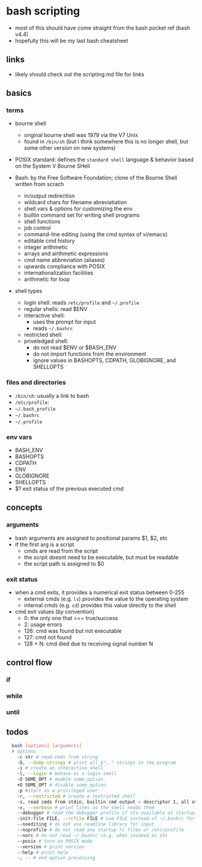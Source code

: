 # bash scripting

- most of this should have come straight from the bash pocket ref (bash v4.4)
- hopefully this will be my last bash cheatsheet

## links

- likely should check out the scripting.md file for links

## basics

### terms

- bourne shell
  - original bourne shell was 1979 via the V7 Unix
  - found in `/bin/sh` (but I think somewhere this is no longer shell, but some other version on new systems)
- POSIX standard: defines the `standard shell` language & behavior based on the System V Bourne SHell
- Bash: by the Free Software Foundation; clone of the Bourne Shell written from scrach

  - in/output redirection
  - wildcard chars for filename abreviatiation
  - shell vars & options for customizing the env
  - builtin command set for writing shell programs
  - shell functions
  - job control
  - command-line editing (using the cmd syntax of vi/emacs)
  - editable cmd history
  - integer arithmetic
  - arrays and airthmetic expressions
  - cmd name abbreviation (aliases)
  - upwards compliance with POSIX
  - internationalization facilities
  - arithmetic for loop

- shell types
  - login shell: reads `/etc/profile` and `~/.profile`
  - regular shells: read $ENV
  - interactive shell:
    - uses the prompt for input
    - reads `~/.bashrc`
  - restricted shell:
  - priveledged shell:
    - do not read $ENV or $BASH_ENV
    - do not import functions from the environment
    - ignore values in BASHOPTS, CDPATH, GLOBIGNORE, and SHELLOPTS

### files and directories

- `/bin/sh`: usually a link to bash
- `/etc/profile`:
- `~/.bash_profile`
- `~/.bashrc`
- `~/.profile`

### env vars

- BASH_ENV
- BASHOPTS
- CDPATH
- ENV
- GLOBIGNORE
- SHELLOPTS
- $? exit status of the previous executed cmd

## concepts

### arguments

- bash arguments are assigned to positional params $1, $2, etc
- if the first arg is a script
  - cmds are read from the script
  - the scrpit doesnt need to be executable, but must be readable
  - the script path is assigned to $0

### exit status

- when a cmd exits, it provides a numerical exit status between 0-255
  - external cmds (e.g. `ls`) provides the value to the operating system
  - internal cmds (e.g. `cd`) provides this value directly to the shell
- cmd exit values (by convention)
  - 0: the only one that === true/success
  - 2: usage errors
  - 126: cmd was found but not executable
  - 127: cmd not found
  - 128 + N: cmd died due to receiving signal number N

## control flow

### if

### while

### until

## todos

```bash
  bash [options] [arguments]
  # options
    -c str # read cmds from string
    -D, --dump-strings # print all $".." strings in the program
    -i # create an interactive shell
    -l, --login # behave as a login shell
    -O SOME_OPT # enable some_option
    +O SOME_OPT # disable some_option
    -p #start as a privileged user
    -r, --restricted # create a restricted shell
    -s, read cmds from stdin, builtin cmd output > descriptor 1, all other > descriptor 2
    -v, --verbose # print lines as the shell reads them
    --debugger # read the debugger profile if its available at startup, turn on extdebug option to shopt
    -init-file FILE, --rcfile FILE # use FILE instead of ~/.bashrc for interactive shells
    --noediting # do not use readline library for input
    --noprofile # do not read any startup rc files or /etc/profile
    --norc # do not read ~/.bashrc (e.g. when invoked as sh)
    --posix # turn on POSIX mode
    --version # print version
    --help # print help
    -, -- # end option processing

```
